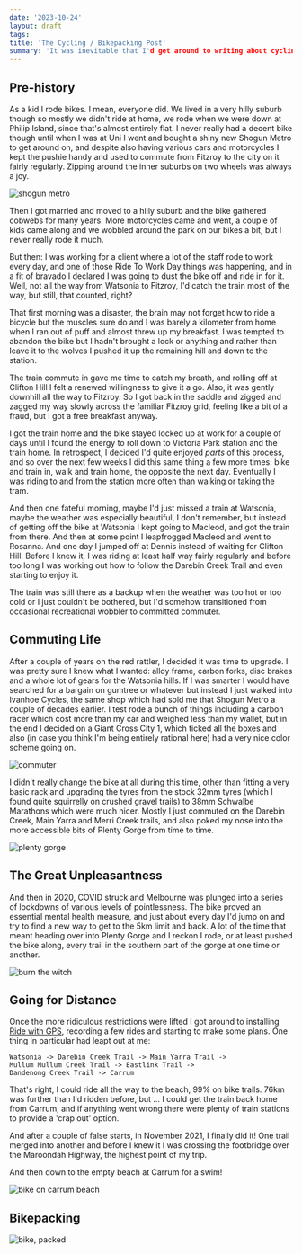 ```yaml
---
date: '2023-10-24'
layout: draft
tags:
title: 'The Cycling / Bikepacking Post'
summary: 'It was inevitable that I'd get around to writing about cycling / bikepacking eventually ...'
---
```


## Pre-history

As a kid I rode bikes.  I mean, everyone did.  We lived in a very hilly suburb though so mostly
we didn't ride at home, we rode when we were down at Philip Island, since that's almost entirely
flat.  I never really had a decent bike though until when I was at Uni I went and bought a shiny
new Shogun Metro to get around on, and despite also having various cars and motorcycles I kept
the pushie handy and used to commute from Fitzroy to the city on it fairly regularly.  Zipping
around the inner suburbs on two wheels was always a joy.

![shogun metro](img/20201004_175948.jpg)

Then I got married and moved to a hilly suburb and the bike gathered cobwebs for many years.
More motorcycles came and went, a couple of kids came along and we wobbled around the park on
our bikes a bit, but I never really rode it much.

But then: I was working for a client where a lot of the staff rode to work every day, and one
of those Ride To Work Day things was happening, and in a fit of bravado I declared I was going
to dust the bike off and ride in for it.  Well, not all the way from Watsonia to Fitzroy, I'd
catch the train most of the way, but still, that counted, right?

That first morning was a disaster, the brain may not forget how to ride a bicycle but the 
muscles sure do and I was barely a kilometer from home when I ran out of puff and almost threw
up my breakfast. I was tempted to abandon the bike but I hadn't brought a lock or anything
and rather than leave it to the wolves I pushed it up the remaining hill and down to the station.

The train commute in gave me time to catch my breath, and rolling off at Clifton Hill I felt a
renewed willingness to give it a go.  Also, it was gently downhill all the way to Fitzroy.
So I got back in the saddle and zigged and zagged my way slowly across the familiar Fitzroy grid,
feeling like a bit of a fraud, but I got a free breakfast anyway.

I got the train home and the bike stayed locked up at work for a couple of days until I found
the energy to roll down to Victoria Park station and the train home.  In retrospect, I decided I'd
quite enjoyed *parts* of this process, and so over the next few weeks I did this same thing a
few more times: bike and train in, walk and train home, the opposite the next day.  Eventually I
was riding to and from the station more often than walking or taking the tram.

And then one fateful morning, maybe I'd just missed a train at Watsonia, maybe the weather was
especially beautiful, I don't remember, but instead of getting off the bike at Watsonia I kept 
going to Macleod, and got the train from there.  And then at some point I leapfrogged 
Macleod and went to Rosanna.  And one day I jumped off at Dennis instead of waiting for Clifton
Hill.  Before I knew it, I was riding at least half way fairly regularly and before too
long I was working out how to follow the Darebin Creek Trail and even starting to enjoy it.

The train was still there as a backup when the weather was too hot or too cold or I just 
couldn't be bothered, but I'd somehow transitioned from occasional recreational wobbler to 
committed commuter.

## Commuting Life

After a couple of years on the red rattler, I decided it was time to upgrade.  I was pretty 
sure I knew what I wanted: alloy frame, carbon forks, disc brakes and a whole lot of gears 
for the Watsonia hills.  If I was smarter I would have searched for a bargain on gumtree or
whatever but instead I just walked into Ivanhoe Cycles, the same shop which had sold me that
Shogun Metro a couple of decades earlier.  I test rode a bunch of things including a carbon
racer which cost more than my car and weighed less than my wallet, but in the end I decided
on a Giant Cross City 1, which ticked all the boxes and also (in case you think I'm being
entirely rational here) had a very nice color scheme going on.

![commuter](img/20191018_215627.jpg)

I didn't really change the bike at all during this time, other than fitting a very
basic rack and upgrading the tyres from the stock 32mm tyres (which I found quite
squirrelly on crushed gravel trails) to 38mm Schwalbe Marathons
which were much nicer.  Mostly I just commuted on the Darebin Creek, Main Yarra and
Merri Creek trails, and also poked my nose into the more accessible bits of
Plenty Gorge from time to time.

![plenty gorge](img/20191026_104118.jpg)

## The Great Unpleasantness

And then in 2020, COVID struck and Melbourne was plunged into a series of lockdowns
of various levels of pointlessness.  The bike proved an essential mental health
measure, and just about every day I'd jump on and try to find a new way to get to
the 5km limit and back.  A lot of the time that meant heading over into 
Plenty Gorge and I reckon I rode, or at least pushed the bike along, every trail 
in the southern part of the gorge at one time or another.

![burn the witch](img/20210120_112148.jpg)

## Going for Distance

Once the more ridiculous restrictions were lifted I got around to installing
[Ride with GPS](https://ridewithgps.com/), recording a few rides and starting
to make some plans.  One thing in particular had leapt out at me: 

    Watsonia -> Darebin Creek Trail -> Main Yarra Trail ->
    Mullum Mullum Creek Trail -> Eastlink Trail ->
    Dandenong Creek Trail -> Carrum

That's right, I could ride all the way to the beach, 99% on bike trails.
76km was further than I'd ridden before, but ... I could get the train back
home from Carrum, and if anything went wrong there were plenty of train
stations to provide a 'crap out' option.

And after a couple of false starts, in November 2021, I finally did it!
One trail merged into another and before I knew it I was crossing the 
footbridge over the Maroondah Highway, the highest point of my trip.

And then down to the empty beach at Carrum for a swim!  

![bike on carrum beach](img/IMG_20211123_154135315.jpg)

## Bikepacking

![bike, packed](img/IMG_20231021_132051991.jpg)

